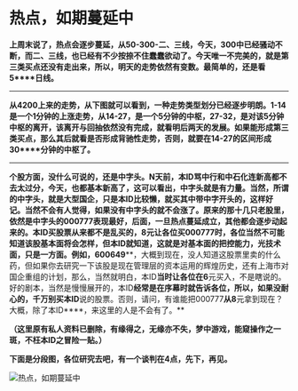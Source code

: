 热点，如期蔓延中
====

			

**上周末说了，热点会逐步蔓延，从50-300-****二、三线，今天，300****中已经骚动不断，而二、三线，也已经有不少按捺不住蠢蠢欲动了。今天唯一不完美的，就是第三类买点还没有走出来，所以，明天的走势依然有变数。最简单的，还是看5****日线。**

** **

**从4200****上来的走势，从下图就可以看到，一种走势类型划分已经逐步明朗。1-14****是一个1****分钟的上涨走势，从14-27****，是一个5****分钟的中枢，27-32****，是对该5****分钟中枢的离开，该离开与回抽依然没有完成，就看明后两天的发展。如果能形成第三类买点，那么其后就看是否形成背驰性走势，否则，就要在14-27****的区间形成30****分钟的中枢了。**

** **

**个股方面，没什么可说的，还是中字头。N****天前，本ID****骂中行和中石化连新高都不去太过分，今天，也都基本新高了，这可以看出，中字头就是有力量。当然，所谓的中字头，就是大型国企，只是本ID****比较懒，就买其中带中字开头的，这样好记。当然不会有人觉得，如果没有中字头的就不会涨了。原来的那十几只老股里，依然是中字头的000777****表现最好，后面，一旦热点蔓延成立，其他都会逐步动起来的。本ID****买股票从来都不是乱买的，8****元让各位买000777****时，各位当然不可能知道该股基本面将会怎样，但本ID****就知道，这就是对基本面的把控能力，光技术面，只是一方面。例如，600649****，大概到现在，没人知道这股票里卖的什么药，但如果你去研究一下该股是现在管理层的资本运用的辉煌历史，还有上海市对国企重组的计划，那么，当然就明白，本ID****当时让各位在6****元买入，不是瞎说的。好的剧本，当然是慢慢展开的，本ID****经常是在序幕时就告诉各位，所以，如果没耐心的，千万别买本ID****说的股票。否则，请问，有谁能把000777****从8****元拿到现在？大概，除了本ID****，来这里的人是不会有了。**

**（这里原有私人资料已删除，有缘得之，无缘亦不失，梦中游戏，能窥操作之一斑，不枉本ID之冒险一贴。）**

**下面是分段图，各位研究去吧，有一个谈判在4点，先下，再见。**

![热点，如期蔓延中](http://simg.sinajs.cn/blog7style/images/common/sg_trans.gif)
